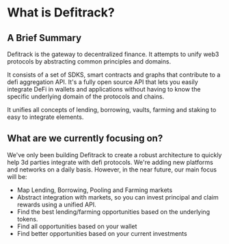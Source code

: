 # What is Defitrack?

## A Brief Summary

Defitrack is the gateway to decentralized finance. It attempts to unify web3 protocols by abstracting common principles and domains.

It consists of a set of SDKS, smart contracts and graphs that contribute to a defi aggregation API. It's a fully open source API that lets you easily integrate DeFi in wallets and applications without having to know the specific underlying domain of the protocols and chains.&#x20;

It unifies all concepts of lending, borrowing, vaults, farming and staking to easy to integrate elements.

## What are we currently focusing on?

We've only been building Defitrack to create a robust architecture to quickly help 3d parties integrate with defi protocols. We're adding new platforms and networks on a daily basis. However, in the near future, our main focus will be:

* Map Lending, Borrowing, Pooling and Farming markets
* Abstract integration with markets, so you can invest principal and claim rewards using a unified API.
* Find the best lending/farming opportunities based on the underlying tokens.
* Find all opportunities based on your wallet
* Find better opportunities based on your current investments

